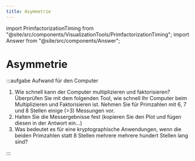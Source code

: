 ```yaml
---
title: Asymmetrie
---
```


import PrimfactorizationTiming from "@site/src/components/VisualizationTools/PrimfactorizationTiming";
import Answer from "@site/src/components/Answer";

# Asymmetrie

:::aufgabe Aufwand für den Computer
1. Wie schnell kann der Computer multiplizieren und faktorisieren? Überprüfen Sie mit dem folgenden Tool, wie schnell Ihr Computer beim Multiplizieren und Faktorisieren ist. Nehmen Sie für Primzahlen mit 6, 7 und 8 Stellen einige (>3) Messungen vor.
2. Halten Sie die Messergebnisse fest (kopieren Sie den Plot und fügen diesen in der Antwort ein...)
3. Was bedeutet es für eine kryptographische Anwendungen, wenn die beiden Primzahlen statt 8 Stellen mehrere mehrere hundert Stellen lang sind?

<Answer type="text" webKey="ae59f85e-43e7-42f1-afd9-a8a079fc931d" />
:::

<PrimfactorizationTiming />
